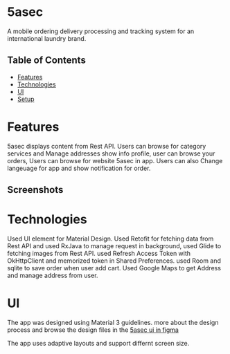 # 5asec
A mobile ordering delivery processing and tracking system for an international laundry brand.

## Table of Contents

- [Features](#Features)
- [Technologies](#Technologies)
- [UI](#UI)
- [Setup](#Setup)

# Features
5asec  displays content from Rest API. Users can browse for category services and Manage addresses show info profile, user can browse your orders, Users can browse for website 5asec in app. Users can also Change langeuage for app and show notification for order.

## Screenshots


# Technologies
  Used UI element for Material Design.
  Used Retofit for fetching data from Rest API and used RxJava to manage request in background, used Glide to fetching images from Rest API.
  used Refresh Access Token with OkHttpClient and memorized token in Shared Preferences.
  used Room and sqlite to save order when user add cart.
  Used Google Maps to get Address and manage address from user.
  
  

# UI
The app was designed using Material 3 guidelines. more about the design process and 
browse the design files in the [5asec ui in figma](https://www.figma.com/file/sWpZuIOc94IHfa4AoJwjaB/5asec?node-id=261%3A5136)

The app uses adaptive layouts and support differnt screen size.
